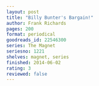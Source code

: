 ```yaml
---
layout: post
title: "Billy Bunter's Bargain!"
author: Frank Richards
pages: 200
format: periodical
goodreads_id: 22546300
series: The Magnet
seriesno: 1221
shelves: magnet, series
finished: 2014-06-02
rating: 3
reviewed: false
---
```


